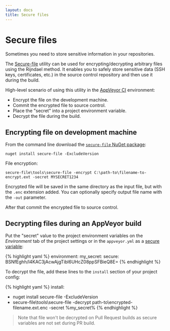 ```yaml
---
layout: docs
title: Secure files
---
```


# Secure files

Sometimes you need to store sensitive information in your repositories.

The [Secure-file](https://github.com/appveyor/secure-file) utility can be used for encrypting/decrypting arbitrary files using the Rijndael method. It enables you to safely store sensitive data (SSH keys, certificates, etc.) in the source control repository and then use it during the build.

High-level scenario of using this utility in the [AppVeyor CI](http://www.appveyor.com) environment:

- Encrypt the file on the development machine.
- Commit the encrypted file to source control.
- Place the "secret" into a project environment variable.
- Decrypt the file during the build.


## Encrypting file on development machine

From the command line download the [`secure-file` NuGet package](https://www.nuget.org/packages/secure-file/):

    nuget install secure-file -ExcludeVersion

File encryption:

    secure-file\tools\secure-file -encrypt C:\path-to\filename-to-encrypt.ext -secret MYSECRET1234

Encrypted file will be saved in the same directory as the input file, but with the `.enc` extension added. You can optionally specify output file name with the `-out` parameter.

After that commit the encrypted file to source control.


## Decrypting files during an AppVeyor build

Put the "secret" value to the project environment variables on the _Environment_ tab of the project settings or in the `appveyor.yml` as a [secure variable](https://ci.appveyor.com/tools/encrypt):

{% highlight yaml %}
environment:
  my_secret:
    secure: BSNfEghh/l4KAC3jAcwAjgTibl6UHcZ08ppSFBieQ8E=
{% endhighlight %}

To decrypt the file, add these lines to the `install` section of your project config:

{% highlight yaml %}
install:
- nuget install secure-file -ExcludeVersion
- secure-file\tools\secure-file -decrypt path-to\encrypted-filename.ext.enc -secret %my_secret%
{% endhighlight %}

> Note that file won't be decrypted on Pull Request builds as secure variables are not set during PR build.
